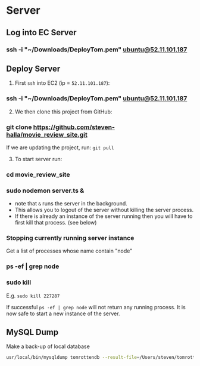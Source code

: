 # Server


## Log into EC Server

### ssh -i "~/Downloads/DeployTom.pem" ubuntu@52.11.101.187



## Deploy Server

1. First `ssh` into EC2 (ip = `52.11.101.187`):

### ssh -i "~/Downloads/DeployTom.pem" ubuntu@52.11.101.187

2. We then clone this project from GitHub:

### git clone https://github.com/steven-halla/movie_review_site.git

If we are updating the project, run: `git pull`

3. To start server run:

### cd movie_review_site

### sudo nodemon server.ts &

* note that `&` runs the server in the background. 
* This allows you to logout of the server without killing the server process.
* If there is already an instance of the server running then you will have to first kill that process. (see below)

### Stopping currently running server instance

Get a list of processes whose name contain "node"

### ps -ef | grep node

###  sudo kill <process id>

E.g. `sudo kill 227287`

If successful `ps -ef | grep node` will not return any running process. 
It is now safe to start a new instance of the server.


## MySQL Dump

Make a back-up of local database

```bash
usr/local/bin/mysqldump tomrottendb --result-file=/Users/steven/tomrottendb_localhost-2021_06_17_20_47_42-dump.sql --user=root --host=127.0.0.1 --port=3306
```
